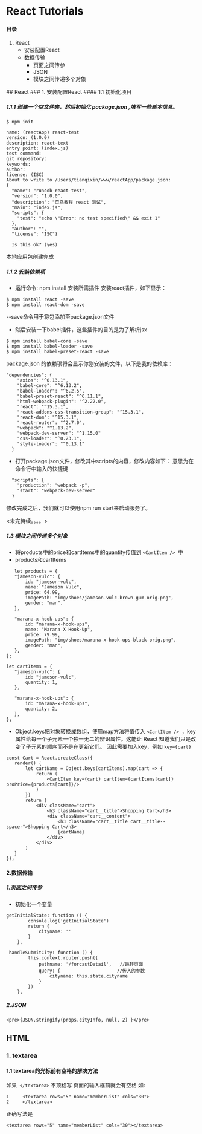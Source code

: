 # React Tutorials

####     目录
<ol>
    <li>React
    <ul>
        <li>安装配置React</li>
        <li>数据传输
            <ul>
                <li>页面之间传参</li>
                <li>JSON</li>
                <li>模块之间传递多个对象</li>
            </ul>
        </li>
    </ul>
    </li>
</ol>
## React  
### 1.  安装配置React
#### 1.1 初始化项目

##### 1.1.1 创建一个空文件夹，然后初始化 package.json ,填写一些基本信息。
```
$ npm init
```
```
name: (reactApp) react-test
version: (1.0.0) 
description: react-text
entry point: (index.js) 
test command: 
git repository: 
keywords: 
author: 
license: (ISC) 
About to write to /Users/tianqixin/www/reactApp/package.json:
{
  "name": "runoob-react-test",
  "version": "1.0.0",
  "description": "菜鸟教程 react 测试",
  "main": "index.js",
  "scripts": {
    "test": "echo \"Error: no test specified\" && exit 1"
  },
  "author": "",
  "license": "ISC"}
  
  Is this ok? (yes)
```
本地应用包创建完成  
 
##### 1.1.2 安装依赖项
- 运行命令: npm install  安装所需插件
 安装react插件，如下显示：
``` 
$ npm install react -save
$ npm install react-dom -save
```

   --save命令用于将包添加至package.json文件
  - 然后安装一下babel插件，这些插件的目的是为了解析jsx
```
$ npm install babel-core -save
$ npm install babel-loader -save
$ npm install babel-preset-react -save
```
package.json 的依赖项将会显示你刚安装的文件，以下是我的依赖库：
```
"dependencies": {
    "axios": "^0.13.1",
    "babel-core": "^6.13.2",
    "babel-loader": "^6.2.5",
    "babel-preset-react": "^6.11.1",
    "html-webpack-plugin": "^2.22.0",
    "react": "^15.3.1",
    "react-addons-css-transition-group": "^15.3.1",
    "react-dom": "^15.3.1",
    "react-router": "^2.7.0",
    "webpack": "^1.13.2",
    "webpack-dev-server": "^1.15.0"
    "css-loader": "^0.23.1",
    "style-loader": "^0.13.1"
  }
```
- 打开package.json文件，修改其中scripts的内容，修改内容如下：
意思为在命令行中输入的快捷键

```
  "scripts": {
    "production": "webpack -p",
    "start": "webpack-dev-server"
  }
```
修改完成之后，我们就可以使用npm run start来启动服务了。


<未完待续。。。。>
#####  1.3 模块之间传递多个对象
- 将products中的price和cartItems中的quantity传值到 ```<CartItem /> ```中
- products和cartItems

 ```
    let products = {
    "jameson-vulc": {
        id: "jameson-vulc",
        name: "Jameson Vulc",
        price: 64.99,
        imagePath: "img/shoes/jameson-vulc-brown-gum-orig.png",
        gender: "man",
    },

    "marana-x-hook-ups": {
        id: "marana-x-hook-ups",
        name: "Marana X Hook-Up",
        price: 79.99,
        imagePath: "img/shoes/marana-x-hook-ups-black-orig.png",
        gender: "man",
    },
};
 ```
 ```
let cartItems = {
    "jameson-vulc": {
        id: "jameson-vulc",
        quantity: 1,
    },

    "marana-x-hook-ups": {
        id: "marana-x-hook-ups",
        quantity: 2,
    },
};
 ```
- Object.keys把对象转换成数组，使用map方法将值传入 ```<CartItem /> ```，key 属性给每一个子元素一个独一无二的辨识属性。这能让 React 知道我们只是改变了子元素的顺序而不是在更新它们。 因此需要加入key，例如 ```key={cart} ```

 ```
const Cart = React.createClass({
    render() {
        let cartName = Object.keys(cartItems).map(cart => {
            return (
                <CartItem key={cart} cartItem={cartItems[cart]} proPrice={products[cart]}/>
            )
        })
        return (
            <div className="cart">
                <h3 className="cart__title">Shopping Cart</h3>
                <div className="cart__content">
                    <h3 className="cart__title cart__title--spacer">Shopping Cart</h3>
                    {cartName}
                </div>
            </div>
        )
    }
});
 ```
#### 2.数据传输
##### 1.页面之间传参
- 初始化一个变量
```
getInitialState: function () {
        console.log('getInitialState')
        return {
            cityname: ''
        }
    },
``` 

``` 
 handleSubmitCity: function () {
        this.context.router.push({
            pathname: '/forcastDetail',   //跳转页面
            query: {                     //传入的参数
                cityname: this.state.cityname
            }
        })
    },
```       
##### 2.JSON

```
<pre>{JSON.stringify(props.cityInfo, null, 2) }</pre> 
```


## HTML
### 1.  textarea
#### 1.1 textarea的光标前有空格的解决方法
如果``` </textarea>``` 不顶格写 页面的输入框前就会有空格 如:
```
1     <textarea rows="5" name="memberList" cols="30">
2     </textarea>
```
正确写法是
```
<textarea rows="5" name="memberList" cols="30"></textarea>
```
